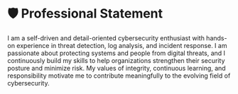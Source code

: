 # 🛡️ Professional Statement

I am a self-driven and detail-oriented cybersecurity enthusiast with hands-on experience in threat detection, log analysis, and incident response. I am passionate about protecting systems and people from digital threats, and I continuously build my skills to help organizations strengthen their security posture and minimize risk. My values of integrity, continuous learning, and responsibility motivate me to contribute meaningfully to the evolving field of cybersecurity.
